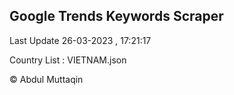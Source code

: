 

## Google Trends Keywords Scraper 
 
Last Update 26-03-2023 , 17:21:17

Country List :
VIETNAM.json



© Abdul Muttaqin 
